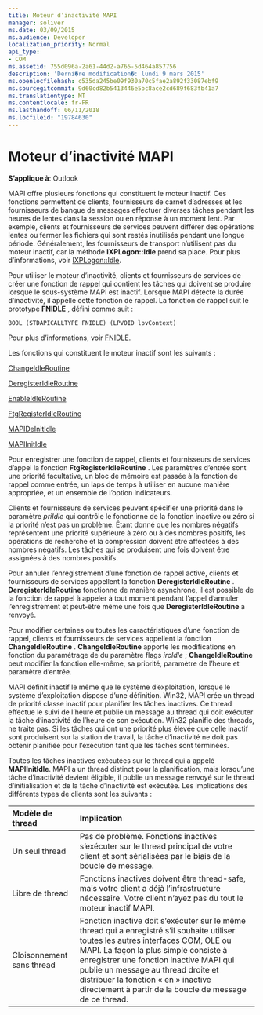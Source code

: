 ```yaml
---
title: Moteur d’inactivité MAPI
manager: soliver
ms.date: 03/09/2015
ms.audience: Developer
localization_priority: Normal
api_type:
- COM
ms.assetid: 755d096a-2a61-44d2-a765-5d464a857756
description: 'Derni�re modification�: lundi 9 mars 2015'
ms.openlocfilehash: c535da245be09f930a70c5fae2a892f33087ebf9
ms.sourcegitcommit: 9d60cd82b5413446e5bc8ace2cd689f683fb41a7
ms.translationtype: MT
ms.contentlocale: fr-FR
ms.lasthandoff: 06/11/2018
ms.locfileid: "19784630"
---
```

# <a name="mapi-idle-engine"></a>Moteur d’inactivité MAPI

  
  
**S’applique à**: Outlook 
  
MAPI offre plusieurs fonctions qui constituent le moteur inactif. Ces fonctions permettent de clients, fournisseurs de carnet d’adresses et les fournisseurs de banque de messages effectuer diverses tâches pendant les heures de lentes dans la session ou en réponse à un moment lent. Par exemple, clients et fournisseurs de services peuvent différer des opérations lentes ou fermer les fichiers qui sont restés inutilisés pendant une longue période. Généralement, les fournisseurs de transport n’utilisent pas du moteur inactif, car la méthode **IXPLogon::Idle** prend sa place. Pour plus d’informations, voir [IXPLogon::Idle](ixplogon-idle.md).
  
Pour utiliser le moteur d’inactivité, clients et fournisseurs de services de créer une fonction de rappel qui contient les tâches qui doivent se produire lorsque le sous-système MAPI est inactif. Lorsque MAPI détecte la durée d’inactivité, il appelle cette fonction de rappel. La fonction de rappel suit le prototype **FNIDLE** , défini comme suit : 
  
 `BOOL (STDAPICALLTYPE FNIDLE) (LPVOID lpvContext)`
  
Pour plus d’informations, voir [FNIDLE](fnidle.md).
  
Les fonctions qui constituent le moteur inactif sont les suivants :
  
[ChangeIdleRoutine](changeidleroutine.md)
  
[DeregisterIdleRoutine](deregisteridleroutine.md)
  
[EnableIdleRoutine](enableidleroutine.md)
  
[FtgRegisterIdleRoutine](ftgregisteridleroutine.md)
  
[MAPIDeInitIdle](mapideinitidle.md)
  
[MAPIInitIdle](mapiinitidle.md)
  
Pour enregistrer une fonction de rappel, clients et fournisseurs de services d’appel la fonction **FtgRegisterIdleRoutine** . Les paramètres d’entrée sont une priorité facultative, un bloc de mémoire est passée à la fonction de rappel comme entrée, un laps de temps à utiliser en aucune manière appropriée, et un ensemble de l’option indicateurs. 
  
Clients et fournisseurs de services peuvent spécifier une priorité dans le paramètre _priIdle_ qui contrôle le fonctionne de la fonction inactive ou zéro si la priorité n’est pas un problème. Étant donné que les nombres négatifs représentent une priorité supérieure à zéro ou à des nombres positifs, les opérations de recherche et la compression doivent être affectées à des nombres négatifs. Les tâches qui se produisent une fois doivent être assignées à des nombres positifs. 
  
Pour annuler l’enregistrement d’une fonction de rappel active, clients et fournisseurs de services appellent la fonction **DeregisterIdleRoutine** . **DeregisterIdleRoutine** fonctionne de manière asynchrone, il est possible de la fonction de rappel à appeler à tout moment pendant l’appel d’annuler l’enregistrement et peut-être même une fois que **DeregisterIdleRoutine** a renvoyé. 
  
Pour modifier certaines ou toutes les caractéristiques d’une fonction de rappel, clients et fournisseurs de services appellent la fonction **ChangeIdleRoutine** . **ChangeIdleRoutine** apporte les modifications en fonction du paramétrage de du paramètre flags _ircIdle_ ; **ChangeIdleRoutine** peut modifier la fonction elle-même, sa priorité, paramètre de l’heure et paramètre d’entrée. 
  
MAPI définit inactif le même que le système d’exploitation, lorsque le système d’exploitation dispose d’une définition. Win32, MAPI crée un thread de priorité classe inactif pour planifier les tâches inactives. Ce thread effectue le suivi de l’heure et publie un message au thread qui doit exécuter la tâche d’inactivité de l’heure de son exécution. Win32 planifie des threads, ne traite pas. Si les tâches qui ont une priorité plus élevée que celle inactif sont produisent sur la station de travail, la tâche d’inactivité ne doit pas obtenir planifiée pour l’exécution tant que les tâches sont terminées. 
  
Toutes les tâches inactives exécutées sur le thread qui a appelé **MAPIInitIdle**. MAPI a un thread distinct pour la planification, mais lorsqu’une tâche d’inactivité devient éligible, il publie un message renvoyé sur le thread d’initialisation et de la tâche d’inactivité est exécutée. Les implications des différents types de clients sont les suivants :
  
|**Modèle de thread**|**Implication**|
|:-----|:-----|
|Un seul thread  <br/> |Pas de problème. Fonctions inactives s’exécuter sur le thread principal de votre client et sont sérialisées par le biais de la boucle de message.  <br/> |
|Libre de thread  <br/> |Fonctions inactives doivent être thread-safe, mais votre client a déjà l’infrastructure nécessaire. Votre client n’ayez pas du tout le moteur inactif MAPI.  <br/> |
|Cloisonnement sans thread  <br/> |Fonction inactive doit s’exécuter sur le même thread qui a enregistré s’il souhaite utiliser toutes les autres interfaces COM, OLE ou MAPI. La façon la plus simple consiste à enregistrer une fonction inactive MAPI qui publie un message au thread droite et distribuer la fonction « en » inactive directement à partir de la boucle de message de ce thread.  <br/> |
   

